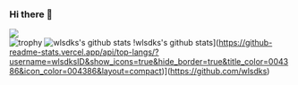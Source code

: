 ### Hi there 👋

<!--
**wlsdks/wlsdks** is a ✨ _special_ ✨ repository because its `README.md` (this file) appears on your GitHub profile.

Here are some ideas to get you started:

- 🔭 I’m currently working on ...
- 🌱 I’m currently learning ...
- 👯 I’m looking to collaborate on ...
- 🤔 I’m looking for help with ...
- 💬 Ask me about ...
- 📫 How to reach me: ...
- 😄 Pronouns: ...
- ⚡ Fun fact: ...
-->
<a href="http://115.85.181.88:8080/" target="_blank"><img src="https://img.shields.io/badge/지능형중고장터 프로젝트-1877F2?style=flat-square&logo=Facebook&logoColor=white"/></a>
<br>
![trophy](https://github-profile-trophy.vercel.app/?username=wlsdks)
![wlsdks's github stats](https://github-readme-stats.vercel.app/api?username=wlsdks&show_icons=true)
!wlsdks's github stats](https://github-readme-stats.vercel.app/api/top-langs/?username=wlsdksID&show_icons=true&hide_border=true&title_color=004386&icon_color=004386&layout=compact)](https://github.com/wlsdks)
